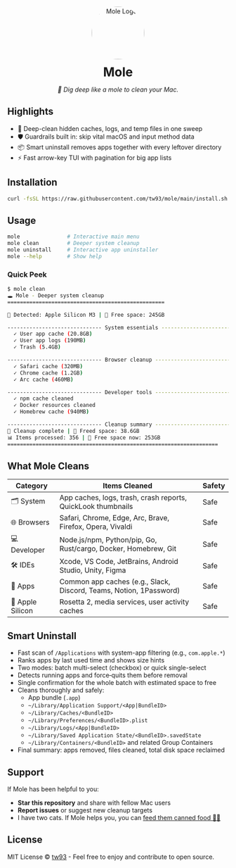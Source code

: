 <div align="center">
  <img src="https://cdn.tw93.fun/pic/cole.png" alt="Mole Logo" width="120" height="120" style="border-radius:50%" />
  <h1 style="margin: 12px 0 6px;">Mole</h1>
  <p><em>🦡 Dig deep like a mole to clean your Mac.</em></p>
</div>

## Highlights

- 🦡 Deep-clean hidden caches, logs, and temp files in one sweep
- 🛡 Guardrails built in: skip vital macOS and input method data
- 📦 Smart uninstall removes apps together with every leftover directory
- ⚡️ Fast arrow-key TUI with pagination for big app lists

## Installation

```bash
curl -fsSL https://raw.githubusercontent.com/tw93/mole/main/install.sh | bash
```

## Usage

```bash
mole               # Interactive main menu
mole clean         # Deeper system cleanup
mole uninstall     # Interactive app uninstaller
mole --help        # Show help
```

### Quick Peek

```bash
$ mole clean
🕳️ Mole - Deeper system cleanup
==================================================

🍎 Detected: Apple Silicon M3 | 💾 Free space: 245GB

------------------------------ System essentials ------------------------------
  ✓ User app cache (20.8GB)
  ✓ User app logs (190MB)
  ✓ Trash (5.4GB)

------------------------------ Browser cleanup --------------------------------
  ✓ Safari cache (320MB)
  ✓ Chrome cache (1.2GB)
  ✓ Arc cache (460MB)

------------------------------ Developer tools --------------------------------
  ✓ npm cache cleaned
  ✓ Docker resources cleaned
  ✓ Homebrew cache (940MB)

------------------------------ Cleanup summary --------------------------------
🎉 Cleanup complete | 💾 Freed space: 38.6GB
📊 Items processed: 356 | 💾 Free space now: 253GB
===================================================================
```

## What Mole Cleans

| Category | Items Cleaned | Safety |
|---|---|---|
| 🗂️ System | App caches, logs, trash, crash reports, QuickLook thumbnails | Safe |
| 🌐 Browsers | Safari, Chrome, Edge, Arc, Brave, Firefox, Opera, Vivaldi | Safe |
| 💻 Developer | Node.js/npm, Python/pip, Go, Rust/cargo, Docker, Homebrew, Git | Safe |
| 🛠️ IDEs | Xcode, VS Code, JetBrains, Android Studio, Unity, Figma | Safe |
| 📱 Apps | Common app caches (e.g., Slack, Discord, Teams, Notion, 1Password) | Safe |
| 🍎 Apple Silicon | Rosetta 2, media services, user activity caches | Safe |

## Smart Uninstall

- Fast scan of `/Applications` with system-app filtering (e.g., `com.apple.*`)
- Ranks apps by last used time and shows size hints
- Two modes: batch multi-select (checkbox) or quick single-select
- Detects running apps and force‑quits them before removal
- Single confirmation for the whole batch with estimated space to free
- Cleans thoroughly and safely:
  - App bundle (`.app`)
  - `~/Library/Application Support/<App|BundleID>`
  - `~/Library/Caches/<BundleID>`
  - `~/Library/Preferences/<BundleID>.plist`
  - `~/Library/Logs/<App|BundleID>`
  - `~/Library/Saved Application State/<BundleID>.savedState`
  - `~/Library/Containers/<BundleID>` and related Group Containers
- Final summary: apps removed, files cleaned, total disk space reclaimed

## Support

If Mole has been helpful to you:

- **Star this repository** and share with fellow Mac users
- **Report issues** or suggest new cleanup targets
- I have two cats. If Mole helps you, you can <a href="https://miaoyan.app/cats.html?name=Mole" target="_blank">feed them canned food 🥩🍤</a>

## License

MIT License © [tw93](https://github.com/tw93) - Feel free to enjoy and contribute to open source.
